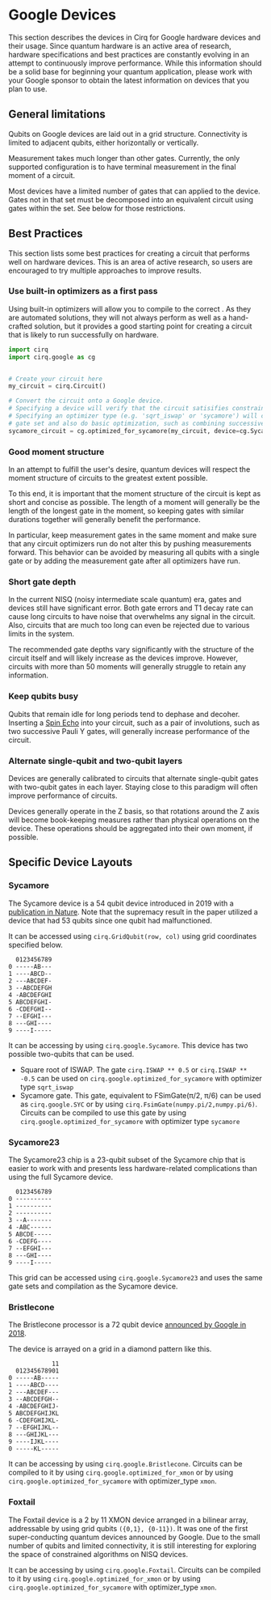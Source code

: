 # Google Devices

This section describes the devices in Cirq for Google hardware devices and their usage.
Since quantum hardware is an active area of research, hardware specifications and best
practices are constantly evolving in an attempt to continuously improve performance.
While this information should be a solid base for beginning your quantum application,
please work with your Google sponsor to obtain the latest information on devices that
you plan to use. 

## General limitations

Qubits on Google devices are laid out in a grid structure.  Connectivity is limited to
adjacent qubits, either horizontally or vertically.  

Measurement takes much longer than other gates.  Currently, the only supported
configuration is to have terminal measurement in the final moment of a circuit.

Most devices have a limited number of gates that can applied to the device.  Gates not
in that set must be decomposed into an equivalent circuit using gates within the set.
See below for those restrictions. 

## Best Practices

This section lists some best practices for creating a circuit that performs well on hardware
devices.  This is an area of active research, so users are encouraged to try multiple
approaches to improve results.

### Use built-in optimizers as a first pass

Using built-in optimizers will allow you to compile to the correct .  As they are
automated solutions, they will not always perform as well as a hand-crafted solution, but
it provides a good starting point for creating a circuit that is likely to run successfully
on hardware.

```python
import cirq
import cirq.google as cg


# Create your circuit here
my_circuit = cirq.Circuit()

# Convert the circuit onto a Google device.
# Specifying a device will verify that the circuit satisifies constraints of the device
# Specifying an optimizer type (e.g. 'sqrt_iswap' or 'sycamore') will convert to the appropriate
# gate set and also do basic optimization, such as combining successive one-qubit gates. 
sycamore_circuit = cg.optimized_for_sycamore(my_circuit, device=cg.Sycamore, optimizer_type='sqrt_iswap')
```

### Good moment structure

In an attempt to fulfill the user's desire, quantum devices will respect the moment
structure of circuits to the greatest extent possible.

To this end, it is important that the moment structure of the circuit is kept as
short and concise as possible.  The length of a moment will generally be the length
of the longest gate in the moment, so keeping gates with similar durations together
will generally benefit the performance.

In particular, keep measurement gates in the same moment and make sure that any
circuit optimizers run do not alter this by pushing measurements forward.  This
behavior can be avoided by measuring all qubits with a single gate or by adding
the measurement gate after all optimizers have run.

### Short gate depth

In the current NISQ (noisy intermediate scale quantum) era, gates and devices still
have significant error.  Both gate errors and T1 decay rate can cause long circuits
to have noise that overwhelms any signal in the circuit.  Also, circuits that are
much too long can even be rejected due to various limits in the system.

The recommended gate depths vary significantly with the structure of the circuit itself
and will likely increase as the devices improve.  However, circuits with more than
50 moments will generally struggle to retain any information.

### Keep qubits busy
 
Qubits that remain idle for long periods tend to dephase and decoher.  Inserting a
[Spin Echo](https://en.wikipedia.org/wiki/Spin_echo) into your circuit, such as a pair
of involutions, such as two successive Pauli Y gates, will generally increase
performance of the circuit.

### Alternate single-qubit and two-qubit layers

Devices are generally calibrated to circuits that alternate single-qubit gates with
two-qubit gates in each layer.  Staying close to this paradigm will often improve
performance of circuits.

Devices generally operate in the Z basis, so that rotations around the Z axis will become
book-keeping measures rather than physical operations on the device.  These operations
should be aggregated into their own moment, if possible.

## Specific Device Layouts

### Sycamore

The Sycamore device is a 54 qubit device introduced in 2019 with a
[publication in Nature](https://www.nature.com/articles/s41586-019-1666-5).
Note that the supremacy result in the paper utilized a device that had 53 qubits since 
one qubit had malfunctioned.

It can be accessed using `cirq.GridQubit(row, col)` using grid coordinates specified below.

```            
  0123456789
0 -----AB---
1 ----ABCD--
2 ---ABCDEF-
3 --ABCDEFGH
4 -ABCDEFGHI
5 ABCDEFGHI-
6 -CDEFGHI--
7 --EFGHI---
8 ---GHI----
9 ----I-----
```

It can be accessing by using `cirq.google.Sycamore`.  This device has two possible
two-qubits that can be used.

*  Square root of ISWAP.  The gate `cirq.ISWAP ** 0.5` or `cirq.ISWAP ** -0.5` can be
used on `cirq.google.optimized_for_sycamore` with optimizer type `sqrt_iswap`
*  Sycamore gate.  This gate, equivalent to FSimGate(π/2, π/6) can be used as `cirq.google.SYC`
or by using `cirq.FsimGate(numpy.pi/2,numpy.pi/6)`.  Circuits can be compiled to use this gate
by using `cirq.google.optimized_for_sycamore` with optimizer type `sycamore`


### Sycamore23

The Sycamore23 chip is a 23-qubit subset of the Sycamore chip that is easier to work
with and presents less hardware-related complications than using the full Sycamore device.


```
  0123456789
0 ----------
1 ----------
2 ----------
3 --A-------
4 -ABC------
5 ABCDE-----
6 -CDEFG----
7 --EFGHI---
8 ---GHI----
9 ----I-----
```

This grid can be accessed using `cirq.google.Sycamore23` and uses the same gate sets and
compilation as the Sycamore device.


### Bristlecone

The Bristlecone processor is a 72 qubit device
[announced by Google in 2018](https://ai.googleblog.com/2018/03/a-preview-of-bristlecone-googles-new.html).

The device is arrayed on a grid in a diamond pattern like this.  

```
            11
  012345678901
0 -----AB-----
1 ----ABCD----
2 ---ABCDEF---
3 --ABCDEFGH--
4 -ABCDEFGHIJ-
5 ABCDEFGHIJKL
6 -CDEFGHIJKL-
7 --EFGHIJKL--
8 ---GHIJKL---
9 ----IJKL----
0 -----KL-----
```

It can be accessing by using `cirq.google.Bristlecone`.  Circuits can be compiled to it by using
`cirq.google.optimized_for_xmon` or by using `cirq.google.optimized_for_sycamore` with
optimizer_type `xmon`.

### Foxtail

The Foxtail device is a 2 by 11 XMON device arranged in a bilinear array,
addressable by using grid qubits `({0,1}, {0-11})`.  It was one of the first
super-conducting quantum devices announced by Google.  Due to the small number of qubits
and limited connectivity, it is still interesting for exploring the space of constrained
algorithms on NISQ devices.

It can be accessing by using `cirq.google.Foxtail`.  Circuits can be compiled to it by using
`cirq.google.optimized_for_xmon` or by using `cirq.google.optimized_for_sycamore` with
optimizer_type `xmon`.





